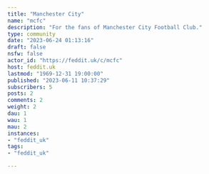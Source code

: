 ```yaml
---
title: "Manchester City" 
name: "mcfc"
description: "For the fans of Manchester City Football Club."
type: community
date: "2023-06-24 01:13:16"
draft: false
nsfw: false
actor_id: "https://feddit.uk/c/mcfc"
host: feddit.uk
lastmod: "1969-12-31 19:00:00"
published: "2023-06-11 10:37:29"
subscribers: 5
posts: 2
comments: 2
weight: 2
dau: 1
wau: 1
mau: 2
instances:
- "feddit_uk"
tags: 
- "feddit_uk"

---
```

